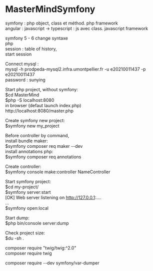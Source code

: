 # MasterMindSymfony
symfony : php object, class et méthod. php framework  
angular : javascript -> typescript : js avec class. javascript framework  

symfony 5 - 6 change syntaxe  
php  
session : table of history,  
start session  

Connect mysql :  
mysql -h prodpeda-mysql2.infra.umontpellier.fr -u e20210011437 -p e20210011437  
password : sunying  

Start php project, without symfony:  
$cd MasterMind  
$php -S localhost:8080  
in browser (defaut launch index.php)  
http://localhost:8080/master.php  

Create symfony new project:  
$symfony new my_project  

Before controller by command,  
install bundle maker:  
$symfony composer req maker --dev  
install annotations php:  
$symfony composer req annotations  

Create controller:  
$symfony console make:controller NameController  

Start symfony project:  
$cd my-project/  
$symfony server:start  
  [OK] Web server listening on http://127.0.0.1:....  
  ...  
$symfony open:local  

Start dump:  
$php bin/console server:dump


Check project size:  
$du -sh .  

composer require "twig/twig:^2.0"  
composer require twig  

composer require --dev symfony/var-dumper  